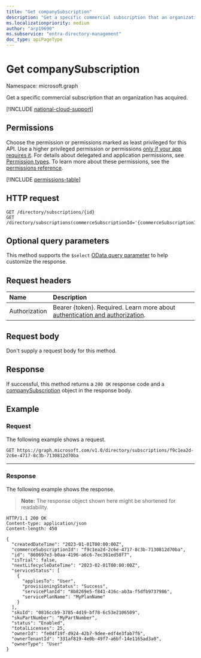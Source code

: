 ```yaml
---
title: "Get companySubscription"
description: "Get a specific commercial subscription that an organization has acquired."
ms.localizationpriority: medium
author: "arp19690"
ms.subservice: "entra-directory-management"
doc_type: apiPageType
---
```


# Get companySubscription

Namespace: microsoft.graph

Get a specific commercial subscription that an organization has acquired.

[!INCLUDE [national-cloud-support](../../includes/all-clouds.md)]

## Permissions

Choose the permission or permissions marked as least privileged for this API. Use a higher privileged permission or permissions [only if your app requires it](/graph/permissions-overview#best-practices-for-using-microsoft-graph-permissions). For details about delegated and application permissions, see [Permission types](/graph/permissions-overview#permission-types). To learn more about these permissions, see the [permissions reference](/graph/permissions-reference).

<!-- { "blockType": "permissions", "name": "companysubscription_get" } -->

[!INCLUDE [permissions-table](../includes/permissions/companysubscription-get-permissions.md)]

## HTTP request

<!-- { "blockType": "ignored" } -->

```http
GET /directory/subscriptions/{id}
GET /directory/subscriptions(commerceSubscriptionId='{commerceSubscriptionId}')
```

## Optional query parameters

This method supports the `$select` [OData query parameter](/graph/query-parameters) to help customize the response.

## Request headers

| Name          | Description                                                                                               |
| :------------ | :-------------------------------------------------------------------------------------------------------- |
| Authorization | Bearer {token}. Required. Learn more about [authentication and authorization](/graph/auth/auth-concepts). |

## Request body

Don't supply a request body for this method.

## Response

If successful, this method returns a `200 OK` response code and a [companySubscription](../resources/companysubscription.md) object in the response body.

## Example

### Request

The following example shows a request.

```msgraph-interactive
GET https://graph.microsoft.com/v1.0/directory/subscriptions/f9c1ea2d-2c6e-4717-8c3b-7130812d70ba
```

---

### Response

The following example shows the response.

> **Note:** The response object shown here might be shortened for readability.

<!-- {
  "blockType": "response",
  "truncated": true,
  "@odata.type": "microsoft.graph.companySubscription"
} -->

```http
HTTP/1.1 200 OK
Content-type: application/json
Content-length: 450

{
  "createdDateTime": "2023-01-01T00:00:00Z",
  "commerceSubscriptionId": "f9c1ea2d-2c6e-4717-8c3b-7130812d70ba",
  "id": "860697e3-b0aa-4196-a6c6-7ec361ed58f7",
  "isTrial": false,
  "nextLifecycleDateTime": "2023-02-01T00:00:00Z",
  "serviceStatus": [
    {
      "appliesTo": "User",
      "provisioningStatus": "Success",
      "servicePlanId": "8b8269e5-f841-416c-ab3a-f5dfb9737986",
      "servicePlanName": "MyPlanName"
    }
  ],
  "skuId": "0816ccb9-3785-4d19-bf78-6c53e2106509",
  "skuPartNumber": "MyPartNumber",
  "status": "Enabled",
  "totalLicenses": 25,
  "ownerId": "fe04f19f-d924-42b7-9dee-edf4e3fab7f6",
  "ownerTenantId": "331af819-4e0b-49f7-a6bf-14e1165ad3a0",
  "ownerType": "User"
}
```
